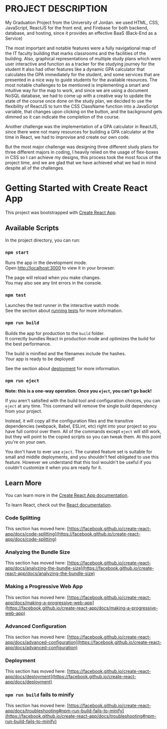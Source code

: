 # PROJECT DESCRIPTION
My Graduation Project from the University of Jordan. 
we used HTML, CSS, JavaScript, ReactJS for the front end, and Firebase for both backend, database, and hosting, since it provides an effective BaaS 
(Back-End as a Service)

The most important and notable features were a fully navigational map of the IT faculty building that marks classrooms and the facilities of the building. 
Also, graphical representations of multiple study plans which were user interactive and function as a tracker for the studying journey for the student
It also had other features like a dynamic GPA calculator that calculates the GPA immediately for the student, and some services that are presented in a 
nice way to guide students for the available resources.
The most notable challenges to be mentioned is implementing a smart and intuitive way for the map to work, and since we are using a document NoSQL database, 
we had to come up with a creative way to update the state of the course once done on the study plan, we decided to use the flexibility of ReactJS to turn the 
CSS ClassName function into a JavaScript variable, that changes upon clicking on the button, and the background gets dimmed so it can indicate the completion 
of the course.

Another challenge was the implementation of a GPA calculator in ReactJS, since there were not many resources for building a GPA calculator at the time in React, 
we had to improvise and create our own code.

But the most major challenge was designing three different study plans for three different majors in coding, I heavily relied on the usage of flex-boxes in CSS so I can achieve my designs, this process took the most focus of the project time, and we are glad that we have achieved what we had in mind despite all of the challenges.


# Getting Started with Create React App

This project was bootstrapped with [Create React App](https://github.com/facebook/create-react-app).

## Available Scripts

In the project directory, you can run:

### `npm start`

Runs the app in the development mode.\
Open [http://localhost:3000](http://localhost:3000) to view it in your browser.

The page will reload when you make changes.\
You may also see any lint errors in the console.

### `npm test`

Launches the test runner in the interactive watch mode.\
See the section about [running tests](https://facebook.github.io/create-react-app/docs/running-tests) for more information.

### `npm run build`

Builds the app for production to the `build` folder.\
It correctly bundles React in production mode and optimizes the build for the best performance.

The build is minified and the filenames include the hashes.\
Your app is ready to be deployed!

See the section about [deployment](https://facebook.github.io/create-react-app/docs/deployment) for more information.

### `npm run eject`

**Note: this is a one-way operation. Once you `eject`, you can't go back!**

If you aren't satisfied with the build tool and configuration choices, you can `eject` at any time. This command will remove the single build dependency from your project.

Instead, it will copy all the configuration files and the transitive dependencies (webpack, Babel, ESLint, etc) right into your project so you have full control over them. All of the commands except `eject` will still work, but they will point to the copied scripts so you can tweak them. At this point you're on your own.

You don't have to ever use `eject`. The curated feature set is suitable for small and middle deployments, and you shouldn't feel obligated to use this feature. However we understand that this tool wouldn't be useful if you couldn't customize it when you are ready for it.

## Learn More

You can learn more in the [Create React App documentation](https://facebook.github.io/create-react-app/docs/getting-started).

To learn React, check out the [React documentation](https://reactjs.org/).

### Code Splitting

This section has moved here: [https://facebook.github.io/create-react-app/docs/code-splitting](https://facebook.github.io/create-react-app/docs/code-splitting)

### Analyzing the Bundle Size

This section has moved here: [https://facebook.github.io/create-react-app/docs/analyzing-the-bundle-size](https://facebook.github.io/create-react-app/docs/analyzing-the-bundle-size)

### Making a Progressive Web App

This section has moved here: [https://facebook.github.io/create-react-app/docs/making-a-progressive-web-app](https://facebook.github.io/create-react-app/docs/making-a-progressive-web-app)

### Advanced Configuration

This section has moved here: [https://facebook.github.io/create-react-app/docs/advanced-configuration](https://facebook.github.io/create-react-app/docs/advanced-configuration)

### Deployment

This section has moved here: [https://facebook.github.io/create-react-app/docs/deployment](https://facebook.github.io/create-react-app/docs/deployment)

### `npm run build` fails to minify

This section has moved here: [https://facebook.github.io/create-react-app/docs/troubleshooting#npm-run-build-fails-to-minify](https://facebook.github.io/create-react-app/docs/troubleshooting#npm-run-build-fails-to-minify)
